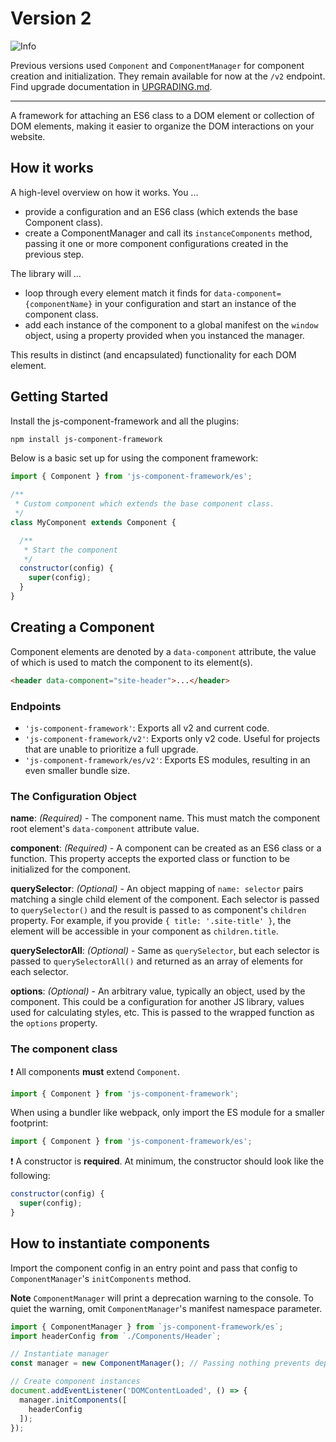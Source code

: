 # Version 2

<picture>
  <source media="(prefers-color-scheme: light)" srcset="https://raw.githubusercontent.com/Mqxx/GitHub-Markdown/main/blockquotes/badge/light-theme/info.svg">
  <img alt="Info" src="https://raw.githubusercontent.com/Mqxx/GitHub-Markdown/main/blockquotes/badge/dark-theme/info.svg">
</picture><br>

Previous versions used `Component` and `ComponentManager` for component creation and initialization. They remain available for now at the `/v2` endpoint. Find upgrade documentation in [UPGRADING.md](../../UPGRADING.md).

---

A framework for attaching an ES6 class to a DOM element or collection of DOM elements, making it easier to organize the DOM interactions on your website.

## How it works

A high-level overview on how it works. You ...

* provide a configuration and an ES6 class (which extends the base Component class).
* create a ComponentManager and call its `instanceComponents` method, passing it one or more component configurations created in the previous step.

The library will ...

* loop through every element match it finds for `data-component={componentName}` in your configuration and start an instance of the component class.
* add each instance of the component to a global manifest on the `window` object, using a property provided when you instanced the manager.

This results in distinct (and encapsulated) functionality for each DOM element.

## Getting Started

Install the js-component-framework and all the plugins:

```bash
npm install js-component-framework
```

Below is a basic set up for using the component framework:

```javascript
import { Component } from 'js-component-framework/es';

/**
 * Custom component which extends the base component class.
 */
class MyComponent extends Component {

  /**
   * Start the component
   */
  constructor(config) {
    super(config);
  }
}
```

## Creating a Component

Component elements are denoted by a `data-component` attribute, the value of which is used to match the component to its element(s).

```html
<header data-component="site-header">...</header>
```

### Endpoints

* `'js-component-framework'`: Exports all v2 and current code.
* `'js-component-framework/v2'`: Exports only v2 code. Useful for projects that are unable to prioritize a full upgrade.
* `'js-component-framework/es/v2'`: Exports ES modules, resulting in an even smaller bundle size.

### The Configuration Object

**name**: _(Required)_ - The component name. This must match the component root element's `data-component` attribute value.

**component**: _(Required)_ - A component can be created as an ES6 class or a function. This property accepts the exported class or function to be initialized for the component.

**querySelector**: _(Optional)_ - An object mapping of `name: selector` pairs matching a single child element of the component. Each selector is passed to `querySelector()` and the result is passed to as component's `children` property. For example, if you provide `{ title: '.site-title' }`, the element will be accessible in your component as `children.title`.

**querySelectorAll**: _(Optional)_ - Same as `querySelector`, but each selector is passed to `querySelectorAll()` and returned as an array of elements for each selector.

**options**: _(Optional)_ - An arbitrary value, typically an object, used by the component. This could be a configuration for another JS library, values used for calculating styles, etc. This is passed to the wrapped function as the `options` property.

### The component class

❗️ All components **must** extend `Component`.

```javascript
import { Component } from 'js-component-framework';
```

When using a bundler like webpack, only import the ES module for a smaller footprint:

```javascript
import { Component } from 'js-component-framework/es';
```

❗️ A constructor is **required**. At minimum, the constructor should look like the following:

```javascript
constructor(config) {
  super(config);
}
```

## How to instantiate components

Import the component config in an entry point and pass that config to `ComponentManager`'s `initComponents` method.

**Note** `ComponentManager` will print a deprecation warning to the console. To quiet the warning, omit `ComponentManager`'s manifest namespace parameter.

```javascript
import { ComponentManager } from `js-component-framework/es`;
import headerConfig from `./Components/Header`;

// Instantiate manager
const manager = new ComponentManager(); // Passing nothing prevents deprecation warnings.

// Create component instances
document.addEventListener('DOMContentLoaded', () => {
  manager.initComponents([
    headerConfig
  ]);
});
```
